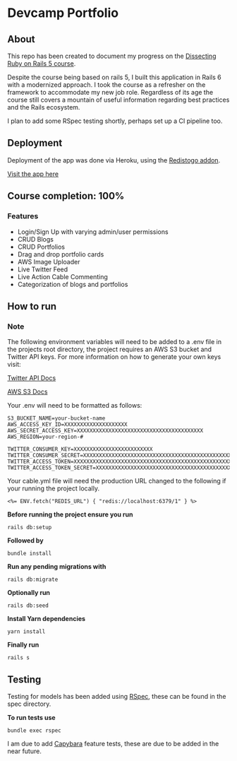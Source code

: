# Devcamp Portfolio 

## About
This repo has been created to document my progress on the [Dissecting Ruby on Rails 5 course](https://www.udemy.com/course/professional-rails-5-development-course/).

Despite the course being based on rails 5, I built this application in Rails 6 with a modernized approach. I took the course as a refresher on the framework to accommodate my new job role. Regardless of its age the course still covers a mountain of useful information regarding best practices and the Rails ecosystem.

I plan to add some RSpec testing shortly, perhaps set up a CI pipeline too.


## Deployment
Deployment of the app was done via Heroku, using the [Redistogo addon](https://elements.heroku.com/addons/redistogo).
 
[Visit the app here](https://sk-devcamp-portfolio.herokuapp.com/)


## Course completion: 100% 

### Features
* Login/Sign Up with varying admin/user permissions
* CRUD Blogs
* CRUD Portfolios
* Drag and drop portfolio cards
* AWS Image Uploader
* Live Twitter Feed
* Live Action Cable Commenting 
* Categorization of blogs and portfolios

## How to run 

### Note
The following environment variables will need to be added to a .env file in the projects root directory, the project requires an AWS S3 bucket and Twitter API keys.
For more information on how to generate your own keys visit:

[Twitter API Docs](https://developer.twitter.com/en/docs)

[AWS S3 Docs](https://docs.aws.amazon.com/s3/index.html)

Your .env will need to be formatted as follows:

```
S3_BUCKET_NAME=your-bucket-name
AWS_ACCESS_KEY_ID=XXXXXXXXXXXXXXXXXXXX
AWS_SECRET_ACCESS_KEY=XXXXXXXXXXXXXXXXXXXXXXXXXXXXXXXXXXXXXXXX
AWS_REGION=your-region-#

TWITTER_CONSUMER_KEY=XXXXXXXXXXXXXXXXXXXXXXXXX
TWITTER_CONSUMER_SECRET=XXXXXXXXXXXXXXXXXXXXXXXXXXXXXXXXXXXXXXXXXXXXXXXXXX
TWITTER_ACCESS_TOKEN=XXXXXXXXXXXXXXXXXXXXXXXXXXXXXXXXXXXXXXXXXXXXXXXXXX
TWITTER_ACCESS_TOKEN_SECRET=XXXXXXXXXXXXXXXXXXXXXXXXXXXXXXXXXXXXXXXXXXXXX

```

Your cable.yml file will need the production URL changed to the following if your running the project locally. 

``` 
<%= ENV.fetch("REDIS_URL") { "redis://localhost:6379/1" } %> 
```

**Before running the project ensure you run** 

```
rails db:setup
```
**Followed by**

```
bundle install 
```
**Run any pending migrations with**

```
rails db:migrate 
```
**Optionally run**

```
rails db:seed 
```

**Install Yarn dependencies**

```
yarn install
```

**Finally run** 
```
rails s
```

## Testing 
Testing for models has been added using [RSpec](https://rspec.info/), these can be found in the spec directory.

**To run tests use**
```
bundle exec rspec
```
I am due to add [Capybara](https://github.com/teamcapybara/capybara) feature tests, these are due to be added in the near future.